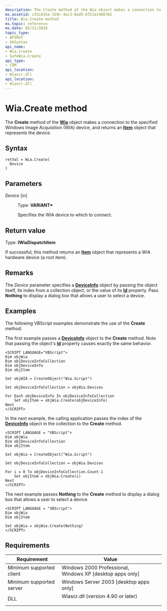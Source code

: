 ```yaml
---
description: The Create method of the Wia object makes a connection to the specified Windows Image Acquisition (WIA) device, and returns an Item object that represents the device.
ms.assetid: c33c635a-159c-4ac3-8ad5-6f21a1986702
title: Wia.Create method
ms.topic: reference
ms.date: 05/31/2018
topic_type: 
- APIRef
- kbSyntax
api_name: 
- Wia.Create
- SafeWia.Create
api_type: 
- COM
api_location: 
- Wiascr.dll
api_location: 
- Wiascr.dll
---
```


# Wia.Create method

The **Create** method of the [**Wia**](-wia-wia.md) object makes a connection to the specified Windows Image Acquisition (WIA) device, and returns an [**Item**](-wia-item.md) object that represents the device.

## Syntax


```JScript
retVal = Wia.Create(
  Device
)
```



## Parameters

<dl> <dt>

*Device* \[in\]
</dt> <dd>

Type: **VARIANT\***

Specifies the WIA device to which to connect.

</dd> </dl>

## Return value

Type: **IWiaDispatchItem**

If successful, this method returns an [**Item**](-wia-item.md) object that represents a WIA hardware device (a root item).

## Remarks

The *Device* parameter specifies a [**DeviceInfo**](-wia-deviceinfo.md) object by passing the object itself, its index from a collection object, or the value of its [**Id**](-wia-iwiadeviceinfo-id.md) property. Pass **Nothing** to display a dialog box that allows a user to select a device.

## Examples

The following VBScript examples demonstrate the use of the **Create** method.

The first example passes a [**DeviceInfo**](-wia-deviceinfo.md) object to the **Create** method. Note that passing the object's [**Id**](-wia-iwiadeviceinfo-id.md) property causes exactly the same behavior.


```JScript
<SCRIPT LANGUAGE="VBScript">
Dim objWia
Dim objDeviceInfoCollection
Dim objDeviceInfo
Dim objItem
 
Set objWIA = CreateObject("Wia.Script")
 
Set objDeviceInfoCollection = objWia.Devices
 
For Each objDeviceInfo In objDeviceInfoCollection
    Set objItem = objWia.Create(objDeviceInfo)
Next
</SCRIPT>
```



In the next example, the calling application passes the index of the [**DeviceInfo**](-wia-deviceinfo.md) object in the collection to the **Create** method.


```JScript
<SCRIPT LANGUAGE = "VBScript">
Dim objWia
Dim objDeviceInfoCollection
Dim objItem
 
Set objWia = CreateObject("Wia.Script")
 
Set objDeviceInfoCollection = objWia.Devices
 
For i = 0 To objDeviceInfoCollection.Count-1
    Set objItem = objWia.Create(i)
Next
</SCRIPT>
```



The next example passes **Nothing** to the **Create** method to display a dialog box that allows a user to select a device.


```JScript
<SCRIPT LANGUAGE = "VBScript">
Dim objWia
Dim objItem
 
Set objWia = objWia.Create(Nothing)
</SCRIPT>
```



## Requirements



| Requirement | Value |
|-------------------------------------|---------------------------------------------------------------------------------------------------------------|
| Minimum supported client<br/> | Windows 2000 Professional, Windows XP \[desktop apps only\]<br/>                                        |
| Minimum supported server<br/> | Windows Server 2003 \[desktop apps only\]<br/>                                                          |
| DLL<br/>                      | <dl> <dt>Wiascr.dll (version 4.90 or later)</dt> </dl> |



 

 




